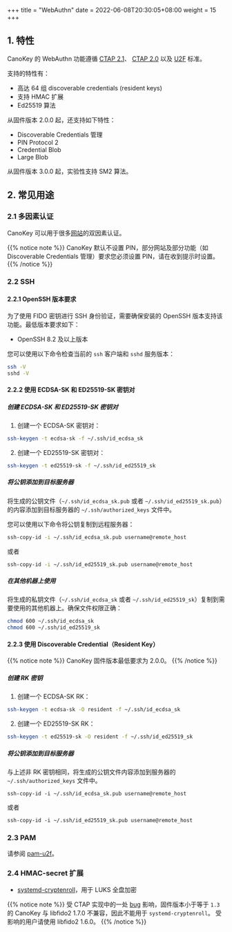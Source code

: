 +++
title = "WebAuthn"
date =  2022-06-08T20:30:05+08:00
weight = 15
+++

## 1. 特性

CanoKey 的 WebAuthn 功能遵循 [CTAP 2.1](https://fidoalliance.org/specs/fido-v2.1-ps-20210615/fido-client-to-authenticator-protocol-v2.1-ps-20210615.html)、
[CTAP 2.0](https://fidoalliance.org/specs/fido-v2.0-ps-20190130/fido-client-to-authenticator-protocol-v2.0-ps-20190130.html) 以及 [U2F](https://fidoalliance.org/specs/fido-u2f-v1.0-ps-20141009/fido-u2f-hid-protocol-ps-20141009.html) 标准。

支持的特性有：

- 高达 64 组 discoverable credentials (resident keys)
- 支持 HMAC 扩展
- Ed25519 算法

从固件版本 2.0.0 起，还支持如下特性：
- Discoverable Credentials 管理
- PIN Protocol 2
- Credential Blob
- Large Blob

从固件版本 3.0.0 起，实验性支持 SM2 算法。

## 2. 常见用途

### 2.1 多因素认证

CanoKey 可以用于很多[网站](https://2fa.directory/int/)的双因素认证。

{{% notice note %}}
CanoKey 默认不设置 PIN，部分网站及部分功能（如 Discoverable Credentials 管理）要求您必须设置 PIN，请在收到提示时设置。
{{% /notice %}}

### 2.2 SSH

#### 2.2.1 OpenSSH 版本要求

为了使用 FIDO 密钥进行 SSH 身份验证，需要确保安装的 OpenSSH 版本支持该功能。最低版本要求如下：
- OpenSSH 8.2 及以上版本

您可以使用以下命令检查当前的 `ssh` 客户端和 `sshd` 服务版本：

```sh
ssh -V
sshd -V
```

#### 2.2.2 使用 ECDSA-SK 和 ED25519-SK 密钥对

##### 创建 ECDSA-SK 和 ED25519-SK 密钥对

1. 创建一个 ECDSA-SK 密钥对：

```sh
ssh-keygen -t ecdsa-sk -f ~/.ssh/id_ecdsa_sk
```

2. 创建一个 ED25519-SK 密钥对：

```sh
ssh-keygen -t ed25519-sk -f ~/.ssh/id_ed25519_sk
```

##### 将公钥添加到目标服务器

将生成的公钥文件（`~/.ssh/id_ecdsa_sk.pub` 或者 `~/.ssh/id_ed25519_sk.pub`）的内容添加到目标服务器的 `~/.ssh/authorized_keys` 文件中。

您可以使用以下命令将公钥复制到远程服务器：

```sh
ssh-copy-id -i ~/.ssh/id_ecdsa_sk.pub username@remote_host
```

或者

```sh
ssh-copy-id -i ~/.ssh/id_ed25519_sk.pub username@remote_host
```

##### 在其他机器上使用

将生成的私钥文件（`~/.ssh/id_ecdsa_sk` 或者 `~/.ssh/id_ed25519_sk`）复制到需要使用的其他机器上。确保文件权限正确：

```sh
chmod 600 ~/.ssh/id_ecdsa_sk
chmod 600 ~/.ssh/id_ed25519_sk
```

#### 2.2.3 使用 Discoverable Credential（Resident Key）

{{% notice note %}}
CanoKey 固件版本最低要求为 2.0.0。
{{% /notice %}}

##### 创建 RK 密钥

1. 创建一个 ECDSA-SK RK：

```sh
ssh-keygen -t ecdsa-sk -O resident -f ~/.ssh/id_ecdsa_sk
```

2. 创建一个 ED25519-SK RK：

```sh
ssh-keygen -t ed25519-sk -O resident -f ~/.ssh/id_ed25519_sk
```

##### 将公钥添加到目标服务器

与上述非 RK 密钥相同，将生成的公钥文件内容添加到服务器的 `~/.ssh/authorized_keys` 文件中。

```
ssh-copy-id -i ~/.ssh/id_ecdsa_sk.pub username@remote_host
```

或者

```
ssh-copy-id -i ~/.ssh/id_ed25519_sk.pub username@remote_host
```

### 2.3 PAM

请参阅 [pam-u2f](https://developers.yubico.com/pam-u2f/)。

### 2.4 HMAC-secret 扩展

- [systemd-cryptenroll](http://0pointer.net/blog/unlocking-luks2-volumes-with-tpm2-fido2-pkcs11-security-hardware-on-systemd-248.html)，用于 LUKS 全盘加密

{{% notice note %}}
受 CTAP 实现中的一处 [bug](https://github.com/Yubico/libfido2/issues/322#issuecomment-817174671) 影响，固件版本小于等于 `1.3` 的 CanoKey 与 libfido2 1.7.0 不兼容，因此不能用于 `systemd-cryptenroll`。
受影响的用户请使用 libfido2 1.6.0。
{{% /notice %}}
